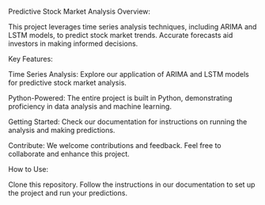 Predictive Stock Market Analysis
Overview:

This project leverages time series analysis techniques, including ARIMA and LSTM models, to predict stock market trends. Accurate forecasts aid investors in making informed decisions.

Key Features:

Time Series Analysis: Explore our application of ARIMA and LSTM models for predictive stock market analysis.

Python-Powered: The entire project is built in Python, demonstrating proficiency in data analysis and machine learning.

Getting Started: Check our documentation for instructions on running the analysis and making predictions.



Contribute: We welcome contributions and feedback. Feel free to collaborate and enhance this project.


How to Use:

Clone this repository.
Follow the instructions in our documentation to set up the project and run your predictions.
